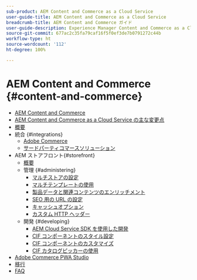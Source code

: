 ```yaml
---
sub-product: AEM Content and Commerce as a Cloud Service
user-guide-title: AEM Content and Commerce as a Cloud Service
breadcrumb-title: AEM Content and Commerce ガイド
user-guide-description: Experience Manager Content and Commerce as a Cloud Service の使用方法と管理方法について説明します。
source-git-commit: 677ac2c35fa79caf16f5f0ef3de7b0791272c44b
workflow-type: ht
source-wordcount: '112'
ht-degree: 100%

---
```



# AEM Content and Commerce {#content-and-commerce}

+ [AEM Content and Commerce](/help/commerce-cloud/home.md)
+ [AEM Content and Commerce as a Cloud Service の主な変更点](changes.md)
+ [概要](introduction.md)
+ 統合 {#integrations}
   + [Adobe Commerce](integrating/magento.md)
   + [サードパーティコマースソリューション](integrating/third-party.md)
+ AEM ストアフロント{#storefront}
   + [概要](getting-started.md)
   + 管理 {#administering}
      + [マルチストアの設定](configuring/multi-store-setup.md)
      + [マルチテンプレートの使用](configuring/multi-template-usage.md)
      + [製品データと関連コンテンツのエンリッチメント](configuring/enrich-product-associated-content.md)
      + [SEO 用の URL の設定](configuring/advanced-url-configuration.md)
      + [キャッシュオプション](configuring/caching.md)
      + [カスタム HTTP ヘッダー](/help/commerce-cloud/configuring/custom-http-headers.md)
   + 開発 {#developing}
      + [AEM Cloud Service SDK を使用した開発](develop.md)
      + [CIF コンポーネントのスタイル設定](customizing/style-cif-component.md)
      + [CIF コンポーネントのカスタマイズ](customizing/customize-cif-components.md)
      + [CIF カタログピッカーの使用](customizing/use-cif-pickers.md)
+ [Adobe Commerce PWA Studio](/help/commerce-cloud/pwa-studio/getting-started.md)
+ [移行](migration.md)
+ [FAQ](faq.md)
